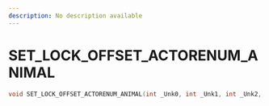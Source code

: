 ```yaml
---
description: No description available 
---
```


# SET_LOCK_OFFSET_ACTORENUM_ANIMAL

```cpp
void SET_LOCK_OFFSET_ACTORENUM_ANIMAL(int _Unk0, int _Unk1, int _Unk2, int _Unk3, int _Unk4, int _Unk5, int _Unk6);
```